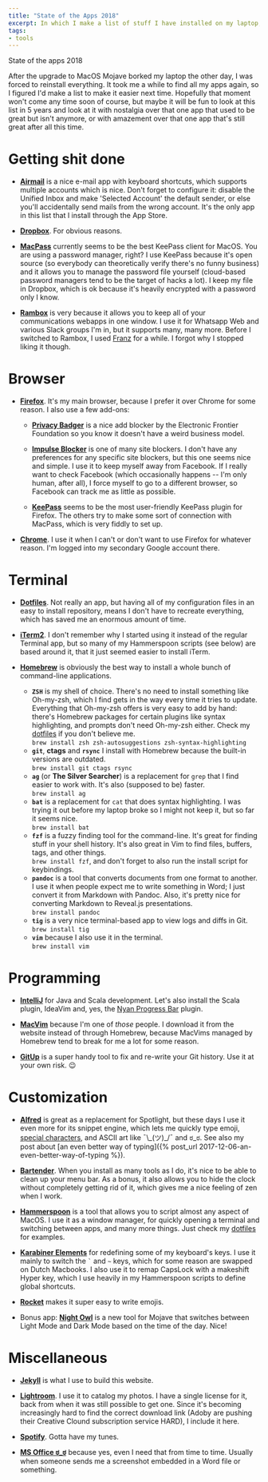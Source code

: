 ```yaml
---
title: "State of the Apps 2018"
excerpt: In which I make a list of stuff I have installed on my laptop, for future reference
tags:
- tools
---
```

State of the apps 2018

After the upgrade to MacOS Mojave borked my laptop the other day, I was forced to reinstall everything. It took me a while to find all my apps again, so I figured I'd make a list to make it easier next time. Hopefully that moment won't come any time soon of course, but maybe it will be fun to look at this list in 5 years and look at it with nostalgia over that one app that used to be great but isn't anymore, or with amazement over that one app that's still great after all this time.

# Getting shit done

* [**Airmail**](http://airmailapp.com) is a nice e-mail app with keyboard shortcuts, which supports multiple accounts which is nice. Don't forget to configure it: disable the Unified Inbox and make 'Selected Account' the default sender, or else you'll accidentally send mails from the wrong account. It's the only app in this list that I install through the App Store.

* [**Dropbox**](https://www.dropbox.com/register). For obvious reasons.

* [**MacPass**](https://macpassapp.org) currently seems to be the best KeePass client for MacOS. You are using a password manager, right? I use KeePass because it's open source (so everybody can theoretically verify there's no funny business) and it allows you to manage the password file yourself (cloud-based password managers tend to be the target of hacks a lot). I keep my file in Dropbox, which is ok because it's heavily encrypted with a password only I know.

* [**Rambox**](https://rambox.pro) is very because it allows you to keep all of your communications webapps in one window. I use it for Whatsapp Web and various Slack groups I'm in, but it supports many, many more. Before I switched to Rambox, I used [Franz](https://meetfranz.com) for a while. I forgot why I stopped liking it though.

# Browser

* [**Firefox**](https://www.mozilla.org/firefox). It's my main browser, because I prefer it over Chrome for some reason. I also use a few add-ons:

  * [**Privacy Badger**](https://www.eff.org/privacybadger) is a nice add blocker by the Electronic Frontier Foundation so you know it doesn't have a weird business model.

  * [**Impulse Blocker**](https://addons.mozilla.org/en-US/firefox/addon/impulse-blocker) is one of many site blockers. I don't have any preferences for any specific site blockers, but this one seems nice and simple. I use it to keep myself away from Facebook. If I really want to check Facebook (which occasionally happens -- I'm only human, after all), I force myself to go to a different browser, so Facebook can track me as little as possible.

  * [**KeePass**](https://addons.mozilla.org/en-US/firefox/addon/keepass-tusk) seems to be the most user-friendly KeePass plugin for Firefox. The others try to make some sort of connection with MacPass, which is very fiddly to set up.

* [**Chrome**](https://www.google.com/chrome). I use it when I can't or don't want to use Firefox for whatever reason. I'm logged into my secondary Google account there.

# Terminal

* [**Dotfiles**](https://github.com/jqno/dotfiles). Not really an app, but having all of my configuration files in an easy to install repository, means I don't have to recreate everything, which has saved me an enormous amount of time.

* [**iTerm2**](https://iterm2.com/downloads.html). I don't remember why I started using it instead of the regular Terminal app, but so many of my Hammerspoon scripts (see below) are based around it, that it just seemed easier to install iTerm.

* [**Homebrew**](https://brew.sh) is obviously the best way to install a whole bunch of command-line applications.
  * **`ZSH`** is my shell of choice. There's no need to install something like Oh-my-zsh, which I find gets in the way every time it tries to update. Everything that Oh-my-zsh offers is very easy to add by hand: there's Homebrew packages for certain plugins like syntax highlighting, and prompts don't need Oh-my-zsh either. Check my [dotfiles](https://github.com/jqno/dotfiles/tree/master/zsh) if you don't believe me.<br>`brew install zsh zsh-autosuggestions zsh-syntax-highlighting`
  * **`git`**, **ctags** and **`rsync`** I install with Homebrew because the built-in versions are outdated.<br>`brew install git ctags rsync`
  * **`ag`** (or **The Silver Searcher**) is a replacement for `grep` that I find easier to work with. It's also (supposed to be) faster.<br>`brew install ag`
  * **`bat`** is a replacement for `cat` that does syntax highlighting. I was trying it out before my laptop broke so I might not keep it, but so far it seems nice.<br>`brew install bat`
  * **`fzf`** is a fuzzy finding tool for the command-line. It's great for finding stuff in your shell history. It's also great in Vim to find files, buffers, tags, and other things.<br>`brew install fzf`, and don't forget to also run the install script for keybindings.
  * **`pandoc`** is a tool that converts documents from one format to another. I use it when people expect me to write something in Word; I just convert it from Markdown with Pandoc. Also, it's pretty nice for converting Markdown to Reveal.js presentations.<br>`brew install pandoc`
  * **`tig`** is a very nice terminal-based app to view logs and diffs in Git.<br>`brew install tig`
  * **`vim`** because I also use it in the terminal.<br>`brew install vim`

# Programming

* [**IntelliJ**](https://www.jetbrains.com/idea/download) for Java and Scala development. Let's also install the Scala plugin, IdeaVim and, yes, the [Nyan Progress Bar](https://plugins.jetbrains.com/plugin/8575-nyan-progress-bar) plugin.

* [**MacVim**](http://macvim-dev.github.io/macvim/) because I'm one of _those_ people. I download it from the website instead of through Homebrew, because MacVims managed by Homebrew tend to break for me a lot for some reason.

* [**GitUp**](https://gitup.co) is a super handy tool to fix and re-write your Git history. Use it at your own risk. 😉

# Customization

* [**Alfred**](https://www.alfredapp.com) is great as a replacement for Spotlight, but these days I use it even more for its snippet engine, which lets me quickly type emoji, [special characters](http://jqno.nl/ComposeKey.alfredsnippets), and ASCII art like ¯\\\_(ツ)\_/¯ and ಠ_ಠ. See also my post about [an even better way of typing]({% post_url 2017-12-06-an-even-better-way-of-typing %}).

* [**Bartender**](https://www.macbartender.com). When you install as many tools as I do, it's nice to be able to clean up your menu bar. As a bonus, it also allows you to hide the clock without completely getting rid of it, which gives me a nice feeling of zen when I work.

* [**Hammerspoon**](https://www.hammerspoon.org) is a tool that allows you to script almost any aspect of MacOS. I use it as a window manager, for quickly opening a terminal and switching between apps, and many more things. Just check my [dotfiles](https://github.com/jqno/dotfiles/tree/master/hammerspoon) for examples.

* [**Karabiner Elements**](https://pqrs.org/osx/karabiner) for redefining some of my keyboard's keys. I use it mainly to switch the `` ` `` and `~` keys, which for some reason are swapped on Dutch Macbooks. I also use it to remap CapsLock with a makeshift Hyper key, which I use heavily in my Hammerspoon scripts to define global shortcuts.

* [**Rocket**](https://matthewpalmer.net/rocket) makes it super easy to write emojis.

* Bonus app: [**Night Owl**](https://nightowl.kramser.xyz) is a new tool for Mojave that switches between Light Mode and Dark Mode based on the time of the day. Nice!

# Miscellaneous

* [**Jekyll**](https://jekyllrb.com) is what I use to build this website.

* [**Lightroom**](https://account.adobe.com/orders). I use it to catalog my photos. I have a single license for it, back from when it was still possible to get one. Since it's becoming increasingly hard to find the correct download link (Adoby are pushing their Creative Clound subscription service HARD), I include it here.

* [**Spotify**](https://www.spotify.com/download/mac). Gotta have my tunes.

* [**MS Office ಠ_ಠ**](https://www.office.com) because yes, even I need that from time to time. Usually when someone sends me a screenshot embedded in a Word file or something.


